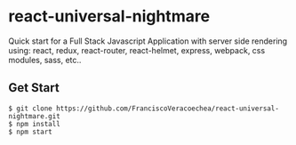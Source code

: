 # react-universal-nightmare
Quick start for a Full Stack Javascript Application with server side rendering using: react, redux, react-router, react-helmet, express, webpack, css modules, sass, etc..


## Get Start

    $ git clone https://github.com/FranciscoVeracoechea/react-universal-nightmare.git
    $ npm install
    $ npm start

